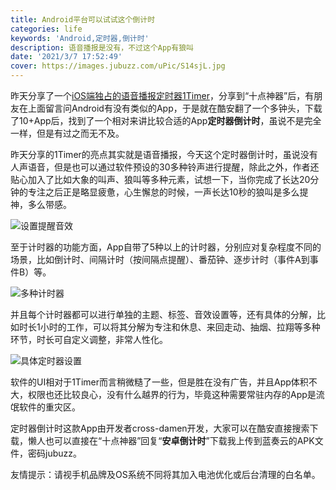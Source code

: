 ```yaml
---
title: Android平台可以试试这个倒计时
categories: life
keywords: 'Android,定时器,倒计时'
description: 语音播报是没有，不过这个App有狼叫
date: '2021/3/7 17:52:49'
cover: https://images.jubuzz.com/uPic/S14sjL.jpg
---
```


昨天分享了一个[iOS端独占的语音播报定时器1Timer](https://www.jubuzz.com/free-for-now/42d3504d.html)，分享到“十点神器”后，有朋友在上面留言问Android有没有类似的App，于是就在酷安翻了一个多钟头，下载了10+App后，找到了一个相对来讲比较合适的App**定时器倒计时**，虽说不是完全一样，但是有过之而无不及。

昨天分享的1Timer的亮点其实就是语音播报，今天这个定时器倒计时，虽说没有人声语音，但是也可以通过软件预设的30多种铃声进行提醒，除此之外，作者还贴心加入了比如大象的叫声、狼叫等多种元素，试想一下，当你完成了长达20分钟的专注之后正是略显疲惫，心生懈怠的时候，一声长达10秒的狼叫是多么提神，多么带感。

![设置提醒音效](https://images.jubuzz.com/uPic/hsaBL0.jpg)

至于计时器的功能方面，App自带了5种以上的计时器，分别应对复杂程度不同的场景，比如倒计时、间隔计时（按间隔点提醒）、番茄钟、逐步计时（事件A到事件B）等。

![多种计时器](https://images.jubuzz.com/uPic/Yiqwja.jpg)

并且每个计时器都可以进行单独的主题、标签、音效设置等，还有具体的分解，比如时长1小时的工作，可以将其分解为专注和休息、来回走动、抽烟、拉翔等多种环节，时长可自定义调整，非常人性化。

![具体定时器设置](https://images.jubuzz.com/uPic/tVzKE9.jpg)

软件的UI相对于1Timer而言稍微糙了一些，但是胜在没有广告，并且App体积不大，权限也还比较良心，没有什么越界的行为，毕竟这种需要常驻内存的App是流氓软件的重灾区。

定时器倒计时这款App由开发者cross-damen开发，大家可以在酷安直接搜索下载，懒人也可以直接在“十点神器”回复“**安卓倒计时**”下载我上传到蓝奏云的APK文件，密码jubuzz。

友情提示：请视手机品牌及OS系统不同将其加入电池优化或后台清理的白名单。
